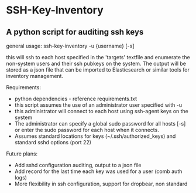 # SSH-Key-Inventory

## A python script for auditing ssh keys

general usage: ssh-key-inventory -u {username} [-s]

this will ssh to each host specified in the 'targets' textfile and enumerate
the non-system users and their ssh pubkeys on the system.  The output will be
stored as a json file that can be imported to Elasticsearch or similar tools
for inventory management.


Requirements:
- python dependencies - reference requirements.txt
- this script assumes the use of an administrator user specified with -u
- this administrator will connect to each host using ssh-agent keys on the
  system
- The administrator can specify a global sudo password for all hosts [-s] or
  enter the sudo password for each host when it connects.
- Assumes standard locations for keys (~/.ssh/authorized_keys) and standard
  sshd options (port 22)


Future plans:
- Add sshd configuration auditing, output to a json file
- Add record for the last time each key was used for a user (comb auth logs)
- More flexibility in ssh configuration, support for dropbear, non standard

